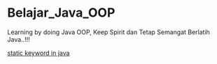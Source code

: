 # Belajar_Java_OOP
Learning by doing Java OOP, Keep Spirit dan Tetap Semangat Berlatih Java..!!!

[static keyword in java](https://www.flowerbrackets.com/static-keyword-in-java/)
